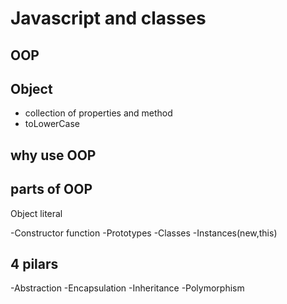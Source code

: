 # Javascript and classes

## OOP

## Object
- collection of properties and method
- toLowerCase
  
## why use OOP

## parts of OOP
Object literal

-Constructor function
-Prototypes
-Classes
-Instances(new,this)


## 4 pilars
-Abstraction
-Encapsulation
-Inheritance
-Polymorphism
